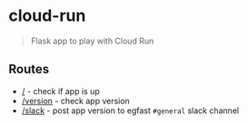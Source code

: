 # cloud-run

> Flask app to play with Cloud Run

## Routes

* [/](https://app-dsnnwlgmrq-uw.a.run.app/) - check if app is up
* [/version](https://app-dsnnwlgmrq-uw.a.run.app/version) - check app version
* [/slack](https://app-dsnnwlgmrq-uw.a.run.app/slack) - post app version to egfast `#general` slack channel
